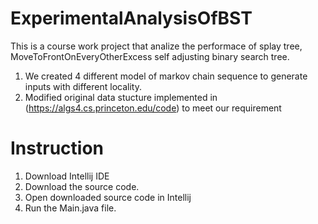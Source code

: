 # ExperimentalAnalysisOfBST
This is a course work project that analize the performace of splay tree, MoveToFrontOnEveryOtherExcess self adjusting binary search tree.
1. We created 4 different model of markov chain sequence to generate inputs with different locality.
2. Modified original data stucture implemented in (https://algs4.cs.princeton.edu/code) to meet our requirement

# Instruction
1. Download Intellij IDE
2. Download the source code.
3. Open downloaded source code in Intellij
4. Run the Main.java file.
